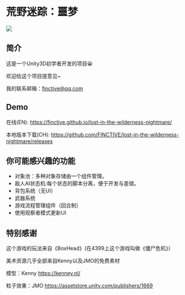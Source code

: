 # 荒野迷踪：噩梦

![](https://i.loli.net/2019/07/17/5d2efc0e4cf9736048.gif)

## 简介

这是一个Unity3D初学者开发的项目😀

欢迎给这个项目提意见~

我的联系邮箱：finctive@qq.com

## Demo

在线(EN): https://finctive.github.io/lost-in-the-wilderness-nightmare/

本地版本下载(CH): https://github.com/FINCTIVE/lost-in-the-wilderness-nightmare/releases


## 你可能感兴趣的功能

* 对象池：多种对象存储由一个组件管理。
* 敌人AI状态机:每个状态的脚本分离，便于开发与差错。
* 背包系统（无UI）
* 武器系统
* 游戏流程管理组件（回合制）
* 使用观察者模式更新UI

## 特别感谢

这个游戏的玩法来自《BoxHead》(在4399上这个游戏叫做《僵尸危机》）

美术资源几乎全部来自Kenny以及JMO的免费素材

模型：Kenny https://kenney.nl/

粒子效果：JMO https://assetstore.unity.com/publishers/1669

